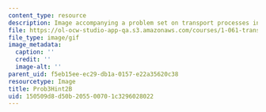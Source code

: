 ```yaml
---
content_type: resource
description: Image accompanying a problem set on transport processes in the environment.
file: https://ol-ocw-studio-app-qa.s3.amazonaws.com/courses/1-061-transport-processes-in-the-environment-fall-2008/150509d8d50b205500701c3296028022_Prob3Hint2B.gif
file_type: image/gif
image_metadata:
  caption: ''
  credit: ''
  image-alt: ''
parent_uid: f5eb15ee-ec29-db1a-0157-e22a35620c38
resourcetype: Image
title: Prob3Hint2B
uid: 150509d8-d50b-2055-0070-1c3296028022
---
```

